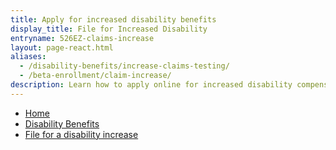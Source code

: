 ```yaml
---
title: Apply for increased disability benefits
display_title: File for Increased Disability
entryname: 526EZ-claims-increase
layout: page-react.html
aliases:
  - /disability-benefits/increase-claims-testing/
  - /beta-enrollment/claim-increase/
description: Learn how to apply online for increased disability compensation.
---
```

<nav aria-label="Breadcrumb" aria-live="polite" class="va-nav-breadcrumbs"
id="va-breadcrumbs">
  <ul class="row va-nav-breadcrumbs-list columns" id="va-breadcrumbs-list">
    <li><a href="/">Home</a></li>
    <li><a href="/disability/">Disability Benefits</a></li>
    <li><a aria-current="page" href="/disability/file-disability-claim-form-21-526ez/">File for a disability increase</a></li>
  </ul>
</nav>

